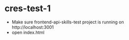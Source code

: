 # cres-test-1

- Make sure frontend-api-skills-test project is running on http://localhost:3001
- open index.html
